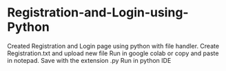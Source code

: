 # Registration-and-Login-using-Python
Created Registration and Login page using python with file handler.
Create Registration.txt and upload new file
Run in google colab or copy and paste in notepad. Save with the extension .py
Run in python IDE 
